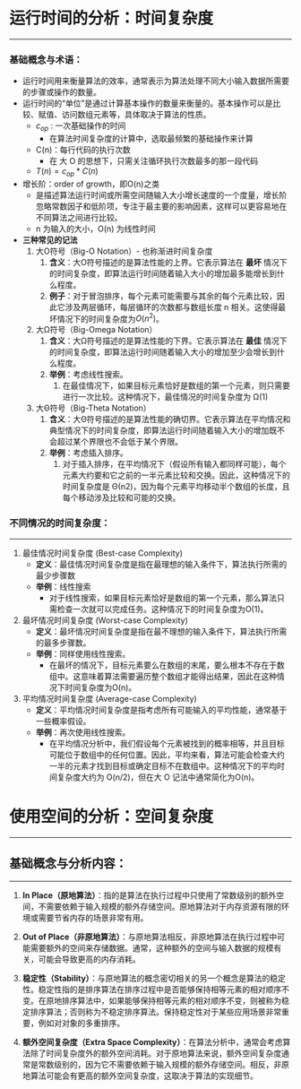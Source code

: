# 运行时间的分析：时间复杂度
***
### 基础概念与术语：

- 运行时间用来衡量算法的效率，通常表示为算法处理不同大小输入数据所需要的步骤或操作的数量。
- 运行时间的“单位”是通过计算基本操作的数量来衡量的。基本操作可以是比较、赋值、访问数组元素等，具体取决于算法的性质。
	- $c_{op}$ : 一次基础操作的时间
		- 在算法时间复杂度的计算中，选取最频繁的基础操作来计算
	- C(n)：每行代码的执行次数
		- 在 大 O 的思想下，只需关注循环执行次数最多的那一段代码
	- $T(n) = c_{op} * C(n)$ 
- 增长阶：order of growth，即O(n)之类
	- 是描述算法运行时间或所需空间随输入大小增长速度的一个度量，增长阶忽略常数因子和低阶项，专注于最主要的影响因素，这样可以更容易地在不同算法之间进行比较。
	- n 为输入的大小，O(n) 为线性时间
- **三种常见的记法**
	1. 大O符号（Big-O Notation）- 也称渐进时间复杂度
		1. **含义**：大O符号描述的是算法性能的上界。它表示算法在 **最坏** 情况下的时间复杂度，即算法运行时间随着输入大小的增加最多能增长到什么程度。
		2. **例子**：对于冒泡排序，每个元素可能需要与其余的每个元素比较，因此它涉及两层循环，每层循环的次数都与数组长度 n 相关。这使得最坏情况下的时间复杂度为$O(n^2)$。 
	2. 大Ω符号（Big-Omega Notation）
		1. **含义**：大Ω符号描述的是算法性能的下界。它表示算法在 **最佳** 情况下的时间复杂度，即算法运行时间随着输入大小的增加至少会增长到什么程度。
		2. **举例**：考虑线性搜索。
			1. 在最佳情况下，如果目标元素恰好是数组的第一个元素，则只需要进行一次比较。这种情况下，最佳情况的时间复杂度为 Ω(1)
	3. 大Θ符号（Big-Theta Notation）
		1. **含义**：大Θ符号描述的是算法性能的确切界。它表示算法在平均情况和典型情况下的时间复杂度，即算法运行时间随着输入大小的增加既不会超过某个界限也不会低于某个界限。
		2. **举例**：考虑插入排序。
			1. 对于插入排序，在平均情况下（假设所有输入都同样可能），每个元素大约要和它之前的一半元素比较和交换。因此，这种情况下的时间复杂度是 Θ(n2)，因为每个元素平均移动半个数组的长度，且每个移动涉及比较和可能的交换。
### 不同情况的时间复杂度：
***
1. 最佳情况时间复杂度 (Best-case Complexity)
	- **定义**：最佳情况时间复杂度是指在最理想的输入条件下，算法执行所需的最少步骤数
	- **举例**：线性搜索
		- 对于线性搜索，如果目标元素恰好是数组的第一个元素，那么算法只需检查一次就可以完成任务。这种情况下的时间复杂度为O(1)。
2. 最坏情况时间复杂度 (Worst-case Complexity)
	- **定义**：最坏情况时间复杂度是指在最不理想的输入条件下，算法执行所需的最多步骤数。
	- **举例**：同样使用线性搜索。
		- 在最坏的情况下，目标元素要么在数组的末尾，要么根本不存在于数组中。这意味着算法需要遍历整个数组才能得出结果，因此在这种情况下时间复杂度为O(n)。
3.  平均情况时间复杂度 (Average-case Complexity)
	- **定义**：平均情况时间复杂度是指考虑所有可能输入的平均性能，通常基于一些概率假设。
	- **举例**：再次使用线性搜索。
		- 在平均情况分析中，我们假设每个元素被找到的概率相等，并且目标可能位于数组中的任何位置。因此，平均来看，算法可能会检查大约一半的元素才找到目标或确定目标不在数组中。这种情况下的平均时间复杂度大约为 O(n/2)，但在大 O 记法中通常简化为O(n)。

# 使用空间的分析：空间复杂度
***
## 基础概念与分析内容：
***
1. **In Place（原地算法）**：指的是算法在执行过程中只使用了常数级别的额外空间，不需要依赖于输入规模的额外存储空间。原地算法对于内存资源有限的环境或需要节省内存的场景非常有用。
    
2. **Out of Place（非原地算法）**：与原地算法相反，非原地算法在执行过程中可能需要额外的空间来存储数据。通常，这种额外的空间与输入数据的规模有关，可能会导致更高的内存消耗。
    
3. **稳定性（Stability）**：与原地算法的概念密切相关的另一个概念是算法的稳定性。稳定性指的是排序算法在排序过程中是否能够保持相等元素的相对顺序不变。在原地排序算法中，如果能够保持相等元素的相对顺序不变，则被称为稳定排序算法；否则称为不稳定排序算法。保持稳定性对于某些应用场景非常重要，例如对对象的多重排序。
    
4. **额外空间复杂度（Extra Space Complexity）**：在算法分析中，通常会考虑算法除了时间复杂度外的额外空间消耗。对于原地算法来说，额外空间复杂度通常是常数级别的，因为它不需要依赖于输入规模的额外存储空间。相反，非原地算法可能会有更高的额外空间复杂度，这取决于算法的实现细节。